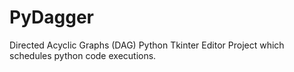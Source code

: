# PyDagger
Directed Acyclic Graphs (DAG) Python Tkinter Editor Project which schedules python code executions.
